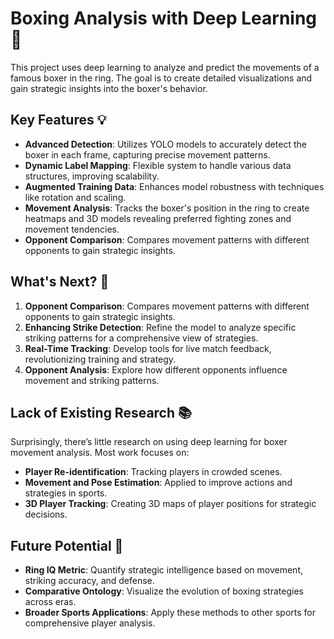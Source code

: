 # Boxing Analysis with Deep Learning 🥊

This project uses deep learning to analyze and predict the movements of a famous boxer in the ring. The goal is to create detailed visualizations and gain strategic insights into the boxer's behavior.

## Key Features 💡

- **Advanced Detection**: Utilizes YOLO models to accurately detect the boxer in each frame, capturing precise movement patterns.
- **Dynamic Label Mapping**: Flexible system to handle various data structures, improving scalability.
- **Augmented Training Data**: Enhances model robustness with techniques like rotation and scaling.
- **Movement Analysis**: Tracks the boxer's position in the ring to create heatmaps and 3D models revealing preferred fighting zones and movement tendencies.
- **Opponent Comparison**: Compares movement patterns with different opponents to gain strategic insights.

## What's Next? 🌟
1. **Opponent Comparison**: Compares movement patterns with different opponents to gain strategic insights.
2. **Enhancing Strike Detection**: Refine the model to analyze specific striking patterns for a comprehensive view of strategies.
3. **Real-Time Tracking**: Develop tools for live match feedback, revolutionizing training and strategy.
4. **Opponent Analysis**: Explore how different opponents influence movement and striking patterns.

## Lack of Existing Research 📚

Surprisingly, there’s little research on using deep learning for boxer movement analysis. Most work focuses on:
- **Player Re-identification**: Tracking players in crowded scenes.
- **Movement and Pose Estimation**: Applied to improve actions and strategies in sports.
- **3D Player Tracking**: Creating 3D maps of player positions for strategic decisions.

## Future Potential 🚀

- **Ring IQ Metric**: Quantify strategic intelligence based on movement, striking accuracy, and defense.
- **Comparative Ontology**: Visualize the evolution of boxing strategies across eras.
- **Broader Sports Applications**: Apply these methods to other sports for comprehensive player analysis.



